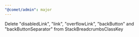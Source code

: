```yaml
---
"@comet/admin": major
---
```


Delete "disabledLink", "link", "overflowLink", "backButton" and "backButtonSeparator" from StackBreadcrumbsClassKey
